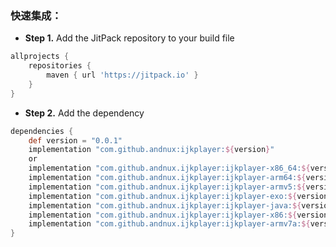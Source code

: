 ### 快速集成：
- **Step 1.** Add the JitPack repository to your build file
```groovy
allprojects {
    repositories {
        maven { url 'https://jitpack.io' }
    }
}
```
- **Step 2.** Add the dependency
```groovy
dependencies {
    def version = "0.0.1"
    implementation "com.github.andnux:ijkplayer:${version}"
    or
    implementation "com.github.andnux.ijkplayer:ijkplayer-x86_64:${version}" 
    implementation "com.github.andnux.ijkplayer:ijkplayer-arm64:${version}" 
    implementation "com.github.andnux.ijkplayer:ijkplayer-armv5:${version}" 
    implementation "com.github.andnux.ijkplayer:ijkplayer-exo:${version}" 
    implementation "com.github.andnux.ijkplayer:ijkplayer-java:${version}" 
    implementation "com.github.andnux.ijkplayer:ijkplayer-x86:${version}" 
    implementation "com.github.andnux.ijkplayer:ijkplayer-armv7a:${version}" 
}
```

